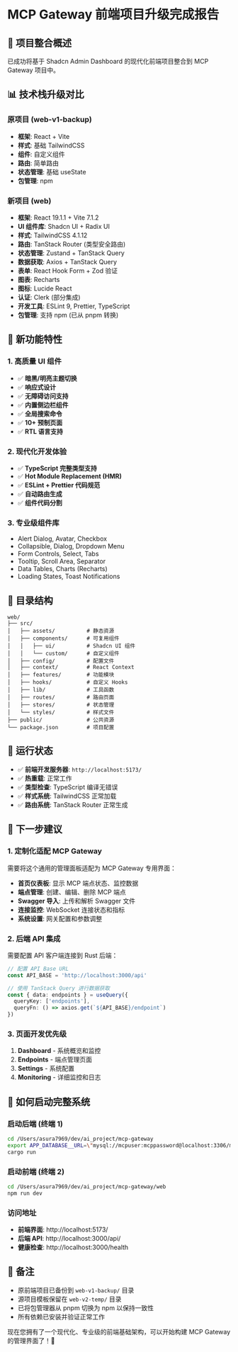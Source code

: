 # MCP Gateway 前端项目升级完成报告

## 🎉 项目整合概述

已成功将基于 Shadcn Admin Dashboard 的现代化前端项目整合到 MCP Gateway 项目中。

## 📊 技术栈升级对比

### 原项目 (web-v1-backup)
- **框架**: React + Vite
- **样式**: 基础 TailwindCSS
- **组件**: 自定义组件
- **路由**: 简单路由
- **状态管理**: 基础 useState
- **包管理**: npm

### 新项目 (web)
- **框架**: React 19.1.1 + Vite 7.1.2
- **UI 组件库**: Shadcn UI + Radix UI
- **样式**: TailwindCSS 4.1.12
- **路由**: TanStack Router (类型安全路由)
- **状态管理**: Zustand + TanStack Query
- **数据获取**: Axios + TanStack Query
- **表单**: React Hook Form + Zod 验证
- **图表**: Recharts
- **图标**: Lucide React
- **认证**: Clerk (部分集成)
- **开发工具**: ESLint 9, Prettier, TypeScript
- **包管理**: 支持 npm (已从 pnpm 转换)

## 🚀 新功能特性

### 1. 高质量 UI 组件
- ✅ **暗黑/明亮主题切换**
- ✅ **响应式设计**
- ✅ **无障碍访问支持**
- ✅ **内置侧边栏组件**
- ✅ **全局搜索命令**
- ✅ **10+ 预制页面**
- ✅ **RTL 语言支持**

### 2. 现代化开发体验
- ✅ **TypeScript 完整类型支持**
- ✅ **Hot Module Replacement (HMR)**
- ✅ **ESLint + Prettier 代码规范**
- ✅ **自动路由生成**
- ✅ **组件代码分割**

### 3. 专业级组件库
- Alert Dialog, Avatar, Checkbox
- Collapsible, Dialog, Dropdown Menu
- Form Controls, Select, Tabs
- Tooltip, Scroll Area, Separator
- Data Tables, Charts (Recharts)
- Loading States, Toast Notifications

## 📁 目录结构

```
web/
├── src/
│   ├── assets/          # 静态资源
│   ├── components/      # 可复用组件
│   │   ├── ui/          # Shadcn UI 组件
│   │   └── custom/      # 自定义组件
│   ├── config/          # 配置文件
│   ├── context/         # React Context
│   ├── features/        # 功能模块
│   ├── hooks/           # 自定义 Hooks
│   ├── lib/             # 工具函数
│   ├── routes/          # 路由页面
│   ├── stores/          # 状态管理
│   └── styles/          # 样式文件
├── public/              # 公共资源
└── package.json         # 项目配置
```

## 🔧 运行状态

- ✅ **前端开发服务器**: `http://localhost:5173/`
- ✅ **热重载**: 正常工作
- ✅ **类型检查**: TypeScript 编译无错误
- ✅ **样式系统**: TailwindCSS 正常加载
- ✅ **路由系统**: TanStack Router 正常生成

## 🎯 下一步建议

### 1. 定制化适配 MCP Gateway
需要将这个通用的管理面板适配为 MCP Gateway 专用界面：

- **首页仪表板**: 显示 MCP 端点状态、监控数据
- **端点管理**: 创建、编辑、删除 MCP 端点
- **Swagger 导入**: 上传和解析 Swagger 文件
- **连接监控**: WebSocket 连接状态和指标
- **系统设置**: 网关配置和参数调整

### 2. 后端 API 集成
需要配置 API 客户端连接到 Rust 后端：

```typescript
// 配置 API Base URL
const API_BASE = 'http://localhost:3000/api'

// 使用 TanStack Query 进行数据获取
const { data: endpoints } = useQuery({
  queryKey: ['endpoints'],
  queryFn: () => axios.get(`${API_BASE}/endpoint`)
})
```

### 3. 页面开发优先级
1. **Dashboard** - 系统概览和监控
2. **Endpoints** - 端点管理页面
3. **Settings** - 系统配置
4. **Monitoring** - 详细监控和日志

## 🔄 如何启动完整系统

### 启动后端 (终端 1)
```bash
cd /Users/asura7969/dev/ai_project/mcp-gateway
export APP_DATABASE__URL=\"mysql://mcpuser:mcppassword@localhost:3306/mcp_gateway\"
cargo run
```

### 启动前端 (终端 2)
```bash
cd /Users/asura7969/dev/ai_project/mcp-gateway/web
npm run dev
```

### 访问地址
- **前端界面**: http://localhost:5173/
- **后端 API**: http://localhost:3000/api/
- **健康检查**: http://localhost:3000/health

## 📝 备注

- 原前端项目已备份到 `web-v1-backup/` 目录
- 源项目模板保留在 `web-v2-temp/` 目录
- 已将包管理器从 pnpm 切换为 npm 以保持一致性
- 所有依赖已安装并验证正常工作

现在您拥有了一个现代化、专业级的前端基础架构，可以开始构建 MCP Gateway 的管理界面了！🚀